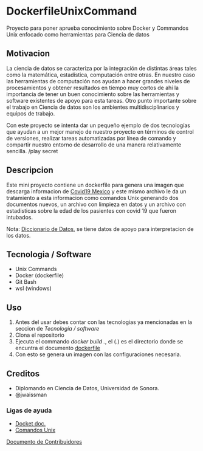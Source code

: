 # DockerfileUnixCommand
Proyecto para poner aprueba conocimiento sobre Docker y Commandos Unix enfocado como herramientas para Ciencia de datos

## Motivacion
La ciencia de datos se caracteriza por la integración de distintas áreas tales 
como la matemática, estadística, computación entre otras. En nuestro caso las 
herramientas de computación nos ayudan a hacer grandes niveles de procesamientos 
y obtener resultados en tiempo muy cortos de ahí la importancia de tener 
un buen conocimiento sobre las herramientas y software existentes de apoyo para esta tareas. 
Otro punto importante sobre el trabajo en Ciencia de datos son los ambientes multidisciplinarios y equipos de trabajo.

Con este proyecto se intenta dar un pequeño ejemplo de dos tecnologías que ayudan a un mejor manejo 
de nuestro proyecto en términos de control de versiones, realizar tareas automatizadas por línea de comando
y compartir nuestro entorno de desarrollo de una manera relativamente sencilla.
/play secret

## Descripcion
Este mini proyecto contiene un dockerfile para genera una imagen que descarga informacion de [Covid19 Mexico](http://datosabiertos.salud.gob.mx/gobmx/salud/datos_abiertos/datos_abiertos_covid19.zip)
y este mismo archivo le da un tratamiento a esta informacion como comandos Unix generando dos documentos nuevos, un archivo con limpieza en datos y un archivo con estadisticas sobre la edad de los pasientes 
con covid 19 que fueron intubados.

Nota: [Diccionario de Datos](/DiccionarioDatos), se tiene datos de apoyo para interpretacion de los datos.

## Tecnologia / Software
* Unix Commands
* Docker (dockerfile)
* Git Bash
* wsl (windows)

## Uso
1. Antes del usar debes contar con las tecnologias ya mencionadas en la seccion de _Tecnologia / software_
2. Clona el repositorio
3. Ejecuta el commando *docker build <imagen-name> .*, el (.) es el directorio donde se encuntra el documento
[dockerfile](Dockerfile)
4. Con esto se genera un imagen con las configuraciones necesaria.

## Creditos
- Diplomando en Ciencia de Datos, Universidad de Sonora.
- @jwaissman

### Ligas de ayuda
- [Docket doc.](https://docs.docker.com/)
- [Comandos Unix](http://swcarpentry.github.io/shell-novice/)

[Documento de Contribuidores](CONTRIBUTORS.md) 
